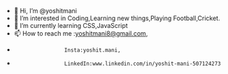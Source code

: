 - 👋 Hi, I’m @yoshitmani
- 👀 I’m interested in Coding,Learning new things,Playing Football,Cricket.
- 🌱 I’m currently learning CSS,JavaScript
- 📫 How to reach me :yoshitmani8@gmail.com,
-                     Insta:yoshit.mani,
-                     LinkedIn:www.linkedin.com/in/yoshit-mani-507124273

<!---
yoshitmani/yoshitmani is a ✨ special ✨ repository because its `README.md` (this file) appears on your GitHub profile.
You can click the Preview link to take a look at your changes.
--->
